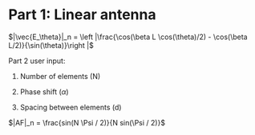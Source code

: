 # Part 1: Linear antenna
$|\vec{E_\theta}|_n = \left |\frac{\cos(\beta L \cos(\theta)/2) - \cos(\beta L/2)}{\sin(\theta)}\right |$

Part 2 user input:

1. Number of elements (N)

2. Phase shift ($\alpha$)

3. Spacing between elements (d)

$|AF|_n = \frac{sin(N \Psi / 2)}{N sin(\Psi / 2)}$